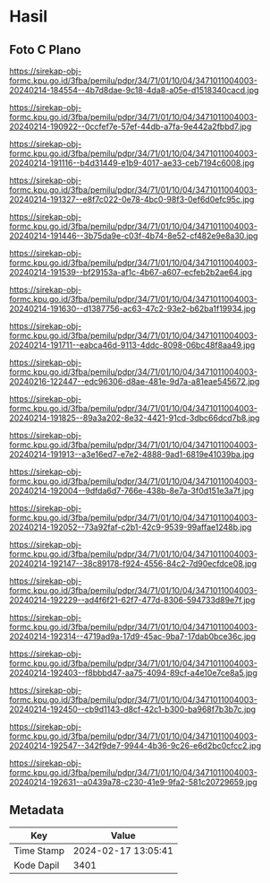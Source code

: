 # Hasil

## Foto C Plano

https://sirekap-obj-formc.kpu.go.id/3fba/pemilu/pdpr/34/71/01/10/04/3471011004003-20240214-184554--4b7d8dae-9c18-4da8-a05e-d1518340cacd.jpg

https://sirekap-obj-formc.kpu.go.id/3fba/pemilu/pdpr/34/71/01/10/04/3471011004003-20240214-190922--0ccfef7e-57ef-44db-a7fa-9e442a2fbbd7.jpg

https://sirekap-obj-formc.kpu.go.id/3fba/pemilu/pdpr/34/71/01/10/04/3471011004003-20240214-191116--b4d31449-e1b9-4017-ae33-ceb7194c6008.jpg

https://sirekap-obj-formc.kpu.go.id/3fba/pemilu/pdpr/34/71/01/10/04/3471011004003-20240214-191327--e8f7c022-0e78-4bc0-98f3-0ef6d0efc95c.jpg

https://sirekap-obj-formc.kpu.go.id/3fba/pemilu/pdpr/34/71/01/10/04/3471011004003-20240214-191446--3b75da9e-c03f-4b74-8e52-cf482e9e8a30.jpg

https://sirekap-obj-formc.kpu.go.id/3fba/pemilu/pdpr/34/71/01/10/04/3471011004003-20240214-191539--bf29153a-af1c-4b67-a607-ecfeb2b2ae64.jpg

https://sirekap-obj-formc.kpu.go.id/3fba/pemilu/pdpr/34/71/01/10/04/3471011004003-20240214-191630--d1387756-ac63-47c2-93e2-b62ba1f19934.jpg

https://sirekap-obj-formc.kpu.go.id/3fba/pemilu/pdpr/34/71/01/10/04/3471011004003-20240214-191711--eabca46d-9113-4ddc-8098-06bc48f8aa49.jpg

https://sirekap-obj-formc.kpu.go.id/3fba/pemilu/pdpr/34/71/01/10/04/3471011004003-20240216-122447--edc96306-d8ae-481e-9d7a-a81eae545672.jpg

https://sirekap-obj-formc.kpu.go.id/3fba/pemilu/pdpr/34/71/01/10/04/3471011004003-20240214-191825--89a3a202-8e32-4421-91cd-3dbc66dcd7b8.jpg

https://sirekap-obj-formc.kpu.go.id/3fba/pemilu/pdpr/34/71/01/10/04/3471011004003-20240214-191913--a3e16ed7-e7e2-4888-9ad1-6819e41039ba.jpg

https://sirekap-obj-formc.kpu.go.id/3fba/pemilu/pdpr/34/71/01/10/04/3471011004003-20240214-192004--9dfda6d7-766e-438b-8e7a-3f0d151e3a7f.jpg

https://sirekap-obj-formc.kpu.go.id/3fba/pemilu/pdpr/34/71/01/10/04/3471011004003-20240214-192052--73a92faf-c2b1-42c9-9539-99affae1248b.jpg

https://sirekap-obj-formc.kpu.go.id/3fba/pemilu/pdpr/34/71/01/10/04/3471011004003-20240214-192147--38c89178-f924-4556-84c2-7d90ecfdce08.jpg

https://sirekap-obj-formc.kpu.go.id/3fba/pemilu/pdpr/34/71/01/10/04/3471011004003-20240214-192229--ad4f6f21-62f7-477d-8306-594733d89e7f.jpg

https://sirekap-obj-formc.kpu.go.id/3fba/pemilu/pdpr/34/71/01/10/04/3471011004003-20240214-192314--4719ad9a-17d9-45ac-9ba7-17dab0bce36c.jpg

https://sirekap-obj-formc.kpu.go.id/3fba/pemilu/pdpr/34/71/01/10/04/3471011004003-20240214-192403--f8bbbd47-aa75-4094-89cf-a4e10e7ce8a5.jpg

https://sirekap-obj-formc.kpu.go.id/3fba/pemilu/pdpr/34/71/01/10/04/3471011004003-20240214-192450--cb9d1143-d8cf-42c1-b300-ba968f7b3b7c.jpg

https://sirekap-obj-formc.kpu.go.id/3fba/pemilu/pdpr/34/71/01/10/04/3471011004003-20240214-192547--342f9de7-9944-4b36-9c26-e6d2bc0cfcc2.jpg

https://sirekap-obj-formc.kpu.go.id/3fba/pemilu/pdpr/34/71/01/10/04/3471011004003-20240214-192631--a0439a78-c230-41e9-9fa2-581c20729659.jpg


## Metadata

| Key        | Value               |
| ---------- | ------------------- |
| Time Stamp | 2024-02-17 13:05:41 |
| Kode Dapil | 3401                |



